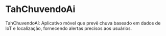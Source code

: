 # TahChuvendoAi
TahChuvendoAí: Aplicativo móvel que prevê chuva baseado em dados de IoT e localização, fornecendo alertas precisos aos usuários.

